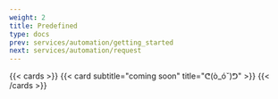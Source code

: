 ```yaml
---
weight: 2
title: Predefined
type: docs
prev: services/automation/getting_started
next: services/automation/request
---
```


{{< cards >}}
  {{< card subtitle="coming soon" title="ᕦ(ò_óˇ)ᕤ" >}}
{{< /cards >}}
